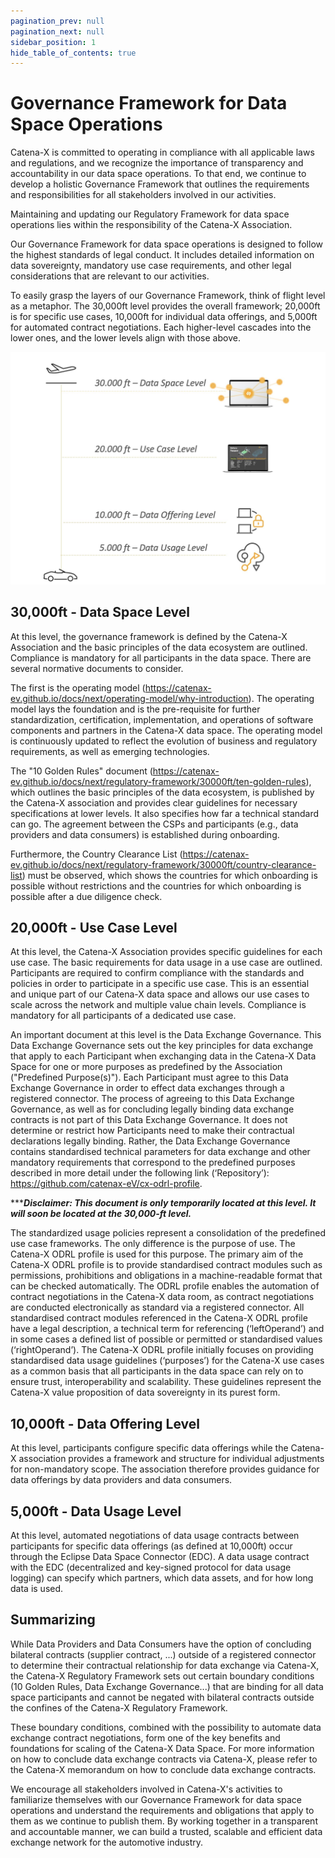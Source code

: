 ```yaml
---
pagination_prev: null
pagination_next: null
sidebar_position: 1
hide_table_of_contents: true
---
```


# Governance Framework for Data Space Operations

Catena-X is committed to operating in compliance with all applicable laws and regulations, and we recognize the importance of transparency and accountability in our data space operations. To that end, we continue to develop a holistic Governance Framework that outlines the requirements and responsibilities for all stakeholders involved in our activities.

Maintaining and updating our Regulatory Framework for data space operations lies within the responsibility of the Catena-X Association.

Our Governance Framework for data space operations is designed to follow the highest standards of legal conduct. It includes detailed information on data sovereignty, mandatory use case requirements, and other legal considerations that are relevant to our activities.

To easily grasp the layers of our Governance Framework, think of flight level as a metaphor. The 30,000ft level provides the overall framework; 20,000ft is for specific use cases, 10,000ft for individual data offerings, and 5,000ft for automated contract negotiations. Each higher-level cascades into the lower ones, and the lower levels align with those above.

![Governance Framework for Data Space Operations Flight Levels](./assets/csm-flight-levels.png)

## 30,000ft - Data Space Level

At this level, the governance framework is defined by the Catena-X Association and the basic principles of the data ecosystem are outlined. Compliance is mandatory for all participants in the data space.
There are several normative documents to consider.

The first is the operating model (https://catenax-ev.github.io/docs/next/operating-model/why-introduction). The operating model lays the foundation and is the pre-requisite for further standardization, certification, implementation, and operations of software components and partners in the Catena-X data space. The operating model is continuously updated to reflect the evolution of business and regulatory requirements, as well as emerging technologies.

The "10 Golden Rules" document (https://catenax-ev.github.io/docs/next/regulatory-framework/30000ft/ten-golden-rules), which outlines the basic principles of the data ecosystem, is published by the Catena-X association and provides clear guidelines for necessary specifications at lower levels. It also specifies how far a technical standard can go. The agreement between the CSPs and participants (e.g., data providers and data consumers) is established during onboarding.

Furthermore, the Country Clearance List (https://catenax-ev.github.io/docs/next/regulatory-framework/30000ft/country-clearance-list) must be observed, which shows the countries for which onboarding is possible without restrictions and the countries for which onboarding is possible after a due diligence check.

## 20,000ft - Use Case Level

At this level, the Catena-X Association provides specific guidelines for each use case. The basic requirements for data usage in a use case are outlined. Participants are required to confirm compliance with the standards and policies in order to participate in a specific use case. This is an essential and unique part of our Catena-X data space and allows our use cases to scale across the network and multiple value chain levels. Compliance is mandatory for all participants of a dedicated use case.

An important document at this level is the Data Exchange Governance. This Data Exchange Governance sets out the key principles for data exchange that apply to each Participant when exchanging data in the Catena-X Data Space for one or more purposes as predefined by the Association ("Predefined Purpose(s)"). Each Participant must agree to this Data Exchange Governance in order to effect data exchanges through a registered connector. The process of agreeing to this Data Exchange Governance, as well as for concluding legally binding data exchange contracts is not part of this Data Exchange Governance. It does not determine or restrict how Participants need to make their contractual declarations legally binding. Rather, the Data Exchange Governance contains standardised technical parameters for data exchange and other mandatory requirements that correspond to the predefined purposes described in more detail under the following link (‘Repository’): https://github.com/catenax-eV/cx-odrl-profile.

******Disclaimer: This document is only temporarily located at this level. It will soon be located at the 30,000-ft level.***

The standardized usage policies represent a consolidation of the predefined use case frameworks. The only difference is the purpose of use.
The Catena-X ODRL profile is used for this purpose. The primary aim of the Catena-X ODRL profile is to provide standardised contract modules such as permissions, prohibitions and obligations in a machine-readable format that can be checked automatically. The ODRL profile enables the automation of contract negotiations in the Catena-X data room, as contract negotiations are conducted electronically as standard via a registered connector.
All standardised contract modules referenced in the Catena-X ODRL profile have a legal description, a technical term for referencing (‘leftOperand’) and in some cases a defined list of possible or permitted or standardised values (‘rightOperand’). The Catena-X ODRL profile initially focuses on providing standardised data usage guidelines (‘purposes’) for the Catena-X use cases as a common basis that all participants in the data space can rely on to ensure trust, interoperability and scalability. These guidelines represent the Catena-X value proposition of data sovereignty in its purest form.

## 10,000ft - Data Offering Level

At this level, participants configure specific data offerings while the Catena-X association provides a framework and structure for individual adjustments for non-mandatory scope. The association therefore provides guidance for data offerings by data providers and data consumers.

## 5,000ft - Data Usage Level

At this level, automated negotiations of data usage contracts between participants for specific data offerings (as defined at 10,000ft) occur through the Eclipse Data Space Connector (EDC). A data usage contract with the EDC (decentralized and key-signed protocol for data usage logging) can specify which partners, which data assets, and for how long data is used.

## Summarizing

While Data Providers and Data Consumers have the option of concluding bilateral contracts (supplier contract, ...) outside of a registered connector to determine their contractual relationship for data exchange via Catena-X, the Catena-X Regulatory Framework sets out certain boundary conditions (10 Golden Rules, Data Exchange Governance...) that are binding for all data space participants and cannot be negated with bilateral contracts outside the confines of the Catena-X Regulatory Framework.

These boundary conditions, combined with the possibility to automate data exchange contract negotiations, form one of the key benefits and foundations for scaling of the Catena-X Data Space. For more information on how to conclude data exchange contracts via Catena-X, please refer to the Catena-X memorandum on how to conclude data exchange contracts.

We encourage all stakeholders involved in Catena-X's activities to familiarize themselves with our Governance Framework for data space operations and understand the requirements and obligations that apply to them as we continue to publish them. By working together in a transparent and accountable manner, we can build a trusted, scalable and efficient data exchange network for the automotive industry.
